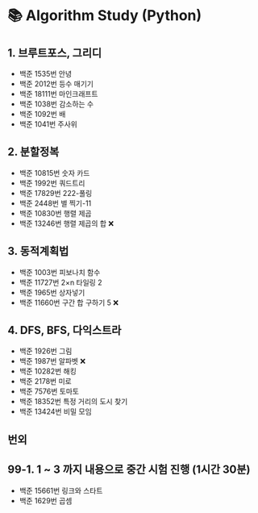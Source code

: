 # 📚 Algorithm Study (Python)

## 1. 브루트포스, 그리디

- 백준 1535번 안녕
- 백준 2012번 등수 매기기
- 백준 18111번 마인크래프트
- 백준 1038번 감소하는 수
- 백준 1092번 배 
- 백준 1041번 주사위

## 2. 분할정복

- 백준 10815번 숫자 카드
- 백준 1992번 쿼드트리
- 백준 17829번 222-풀링
- 백준 2448번 별 찍기-11
- 백준 10830번 행렬 제곱
- 백준 13246번 행렬 제곱의 합 ❌

## 3. 동적계획법

- 백준 1003번 피보나치 함수
- 백준 11727번 2×n 타일링 2
- 백준 1965번 상자넣기
- 백준 11660번 구간 합 구하기 5 ❌



## 4. DFS, BFS, 다익스트라

- 백준 1926번 그림
- 백준 1987번 알파벳 ❌
- 백준 10282번 해킹
- 백준 2178번 미로
- 백준 7576번 토마토
- 백준 18352번 특정 거리의 도시 찾기
- 백준 13424번 비밀 모임

## 번외

## 99-1.  1 ~ 3 까지 내용으로 중간 시험 진행 (1시간 30분)

- 백준 15661번 링크와 스타트
- 백준 1629번 곱셈